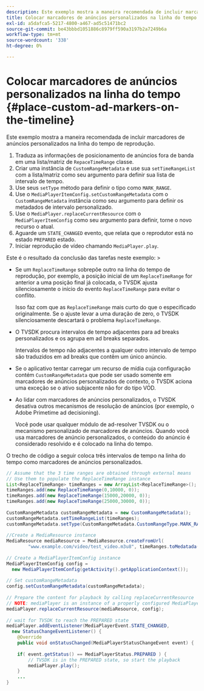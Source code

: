 ```yaml
---
description: Este exemplo mostra a maneira recomendada de incluir marcadores de anúncios personalizados na linha do tempo de reprodução.
title: Colocar marcadores de anúncios personalizados na linha do tempo
exl-id: a5dafca5-5217-4800-a467-ad5c51471bc2
source-git-commit: be43bbbd1051886c8979ff590a3197b2a7249b6a
workflow-type: tm+mt
source-wordcount: '338'
ht-degree: 0%

---
```


# Colocar marcadores de anúncios personalizados na linha do tempo {#place-custom-ad-markers-on-the-timeline}

Este exemplo mostra a maneira recomendada de incluir marcadores de anúncios personalizados na linha do tempo de reprodução.

1. Traduza as informações de posicionamento de anúncios fora de banda em uma lista/matriz de `RepaceTimeRange` classe.
1. Criar uma instância de `CustomRangeMetadata` e use sua `setTimeRangeList` com a lista/matriz como seu argumento para definir sua lista de intervalo de tempo.
1. Use seus `setType` método para definir o tipo como `MARK_RANGE`.
1. Use o `MediaPlayerItemConfig.setCustomRangeMetadata` com o `CustomRangeMetadata` instância como seu argumento para definir os metadados de intervalo personalizado.
1. Use o `MediaPlayer.replaceCurrentResource` com o `MediaPlayerItemConfig` como seu argumento para definir, torne o novo recurso o atual.
1. Aguarde um `STATE_CHANGED` evento, que relata que o reprodutor está no estado `PREPARED` estado.
1. Iniciar reprodução de vídeo chamando `MediaPlayer.play`.

Este é o resultado da conclusão das tarefas neste exemplo: >
* Se um `ReplaceTimeRange` sobrepõe outro na linha do tempo de reprodução, por exemplo, a posição inicial de um `ReplaceTimeRange` for anterior a uma posição final já colocada, o TVSDK ajusta silenciosamente o início do evento `ReplaceTimeRange` para evitar o conflito.

   Isso faz com que as `ReplaceTimeRange` mais curto do que o especificado originalmente. Se o ajuste levar a uma duração de zero, o TVSDK silenciosamente descartará o problema `ReplaceTimeRange`.

* O TVSDK procura intervalos de tempo adjacentes para ad breaks personalizados e os agrupa em ad breaks separados.

   Intervalos de tempo não adjacentes a qualquer outro intervalo de tempo são traduzidos em ad breaks que contêm um único anúncio.
* Se o aplicativo tentar carregar um recurso de mídia cuja configuração contém `CustomRangeMetadata` que pode ser usado somente em marcadores de anúncios personalizados de contexto, o TVSDK aciona uma exceção se o ativo subjacente não for do tipo VOD.
* Ao lidar com marcadores de anúncios personalizados, o TVSDK desativa outros mecanismos de resolução de anúncios (por exemplo, o Adobe Primetime ad decisioning).

   Você pode usar qualquer módulo de ad-resolver TVSDK ou o mecanismo personalizado de marcadores de anúncios. Quando você usa marcadores de anúncio personalizados, o conteúdo do anúncio é considerado resolvido e é colocado na linha do tempo.

O trecho de código a seguir coloca três intervalos de tempo na linha do tempo como marcadores de anúncios personalizados.

```java
// Assume that the 3 time ranges are obtained through external means 
// Use them to populate the ReplaceTimeRange instance 
List<ReplaceTimeRange> timeRanges = new ArrayList<ReplaceTimeRange>(); 
timeRanges.add(new ReplaceTimeRange(0,10000, 0)); 
timeRanges.add(new ReplaceTimeRange(15000,20000, 0)); 
timeRanges.add(new ReplaceTimeRange(25000,30000, 0)); 
 
CustomRangeMetadata customRangeMetadata = new CustomRangeMetadata(); 
customRangeMetadata.setTimeRangeList(timeRanges); 
customRangeMetadata.setType(CustomRangeMetadata.CustomRangeType.MARK_RANGE); 
 
//Create a MediaResource instance 
MediaResource mediaResource = MediaResource.createFromUrl( 
        "www.example.com/video/test_video.m3u8", timeRanges.toMedatada(null)); 
 
// Create a MediaPlayerItemConfig instance 
MediaPlayerItemConfig config =  
  new MediaPlayerItemConfig(getActivity().getApplicationContext()); 
 
// Set customRangeMetadata 
config.setCustomRangeMetadata(customRangeMetadata); 
 
// Prepare the content for playback by calling replaceCurrentResource 
// NOTE: mediaPlayer is an instance of a properly configured MediaPlayer  
mediaPlayer.replaceCurrentResource(mediaResource, config); 
 
// wait for TVSDK to reach the PREPARED state 
mediaPlayer.addEventListener(MediaPlayerEvent.STATE_CHANGED,  
  new StatusChangeEventListener() { 
    @Override 
    public void onStatusChanged(MediaPlayerStatusChangeEvent event) { 
 
    if( event.getStatus() == MediaPlayerStatus.PREPARED ) { 
        // TVSDK is in the PREPARED state, so start the playback  
        mediaPlayer.play(); 
    } 
    ... 
}
```
